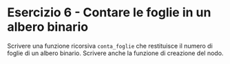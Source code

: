 # Esercizio 6 - Contare le foglie in un albero binario

Scrivere una funzione ricorsiva `conta_foglie` che restituisce il numero di foglie di un albero binario. Scrivere anche la funzione di creazione del nodo.
